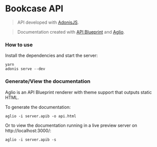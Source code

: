 # Bookcase API

> API developed with [AdonisJS](https://adonisjs.com/).

> Documentation created with [API Blueprint](https://apiblueprint.org/) and [Aglio](https://github.com/danielgtaylor/aglio).

### How to use

Install the dependencies and start the server:

```
yarn
adonis serve --dev
```

### Generate/View the documentation

Aglio is an API Blueprint renderer with theme support that outputs static HTML.

To generate the documentation:

```
aglio -i server.apib -o api.html
```

Or to view the documentation running in a live preview server on http://localhost:3000/:

```
aglio -i server.apib -s
```
